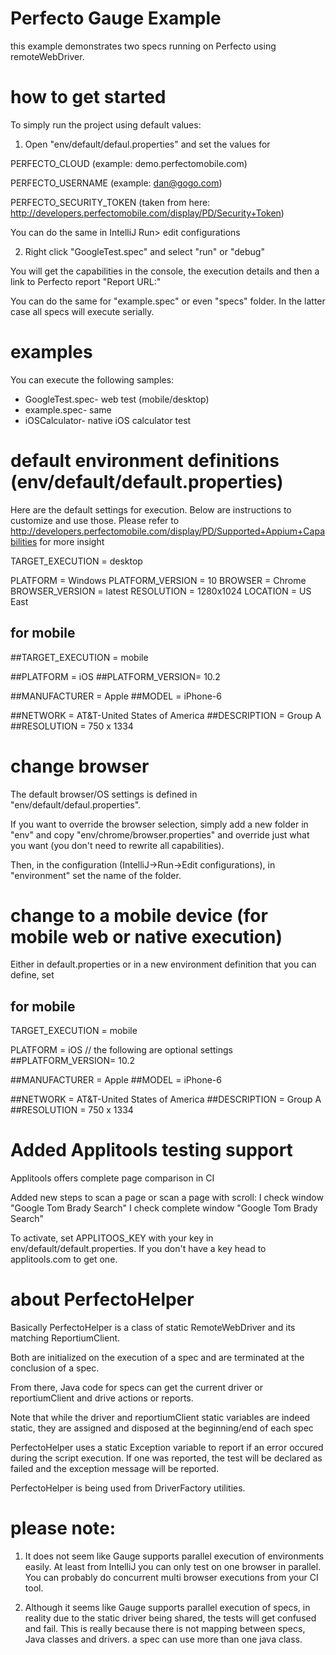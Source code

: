 # Perfecto Gauge Example
this example demonstrates two specs running on Perfecto using remoteWebDriver.

# how to get started

To simply run the project using default values:
1. Open "env/default/defaul.properties" and set the values for

PERFECTO_CLOUD (example: demo.perfectomobile.com)

PERFECTO_USERNAME (example: dan@gogo.com)

PERFECTO_SECURITY_TOKEN (taken from here: http://developers.perfectomobile.com/display/PD/Security+Token)

You can do the same in IntelliJ Run> edit configurations

2. Right click "GoogleTest.spec" and select "run" or "debug"

You will get the capabilities in the console, the execution details and then a link to Perfecto report "Report URL:"

You can do the same for "example.spec" or even "specs" folder.
In the latter case all specs will execute serially.

# examples
You can execute the following samples:
- GoogleTest.spec- web test (mobile/desktop)
- example.spec- same
- iOSCalculator- native iOS calculator test

# default environment definitions (env/default/default.properties)

Here are the default settings for execution. Below are instructions to customize and use those.
Please refer to http://developers.perfectomobile.com/display/PD/Supported+Appium+Capabilities for more insight

TARGET_EXECUTION = desktop

PLATFORM = Windows
PLATFORM_VERSION = 10
BROWSER = Chrome
BROWSER_VERSION = latest
RESOLUTION = 1280x1024
LOCATION = US East

## for mobile
##TARGET_EXECUTION = mobile

##PLATFORM = iOS
##PLATFORM_VERSION= 10.2

##MANUFACTURER = Apple
##MODEL = iPhone-6

##NETWORK = AT&T-United States of America
##DESCRIPTION = Group A
##RESOLUTION = 750 x 1334

# change browser
The default browser/OS settings is defined in "env/default/defaul.properties".

If you want to override the browser selection, simply add a new folder in "env" and copy "env/chrome/browser.properties" and override just what you want (you don't need to rewrite all capabilities).

Then, in the configuration (IntelliJ->Run->Edit configurations), in "environment" set the name of the folder.

# change to a mobile device (for mobile web or native execution)
Either in default.properties or in a new environment definition that you can define, set
## for mobile
TARGET_EXECUTION = mobile

PLATFORM = iOS
// the following are optional settings
##PLATFORM_VERSION= 10.2

##MANUFACTURER = Apple
##MODEL = iPhone-6

##NETWORK = AT&T-United States of America
##DESCRIPTION = Group A
##RESOLUTION = 750 x 1334

# Added Applitools testing support
Applitools offers complete page comparison in CI

Added new steps to scan a page or scan a page with scroll:
I check window "Google Tom Brady Search"
I check complete window "Google Tom Brady Search"

To activate, set APPLITOOS_KEY with your key in env/default/default.properties. If you don't have a key head to applitools.com to get one.

# about PerfectoHelper
Basically PerfectoHelper is a class of static RemoteWebDriver and its matching ReportiumClient.

Both are initialized on the execution of a spec and are terminated at the conclusion of a spec.

From there, Java code for specs can get the current driver or reportiumClient and drive actions or reports.

Note that while the driver and reportiumClient static variables are indeed static, they are assigned and disposed at the beginning/end of each spec

PerfectoHelper uses a static Exception variable to report if an error occured during the script execution. If one was reported, the test will be declared as failed and the exception message will be reported.

PerfectoHelper is being used from DriverFactory utilities.

# please note:

1. It does not seem like Gauge supports parallel execution of environments easily. At least from IntelliJ you can only test on one browser in parallel. You can probably do concurrent multi browser executions from your CI tool.

2. Although it seems like Gauge supports parallel execution of specs, in reality due to the static driver being shared, the tests will get confused and fail. This is really because there is not mapping between specs, Java classes and drivers. a spec can use more than one java class.
